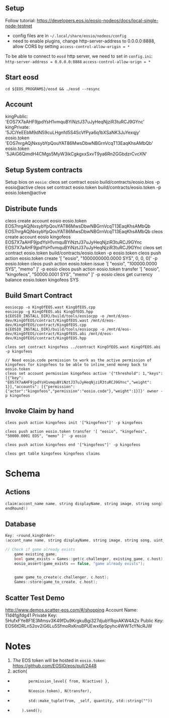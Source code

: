 
## Setup
Follow tutorial: https://developers.eos.io/eosio-nodeos/docs/local-single-node-testnet
* config files are in `~/.local/share/eosio/nodeos/config`
* need to enable plugins, change http-server-address to 0.0.0.0:8888, allow CORS by setting `access-control-allow-origin = *` 

To be able to connect to `eosd` http server, we need to set in `config.ini`:
`http-server-address = 0.0.0.0:8888`
`access-control-allow-orign = *`

## Start eosd
```
cd ${EOS_PROGRAMS}/eosd && ./eosd --resync
```

## Account
kingPublic: 'EOS7X7aAHF9jpdYsH1vmquBYiNztJ37uJyHeqNjziR3tuRCJ9GYnc'
kingPrivate: '5JCiYeEEbM9dN59cuLHgnfd5S4ScVfPya6q1bXSaNK3JuYexqjy'
eosio.token 'EOS7nrgAQjNxsybYpQouYAT86MwsDbwNBGrnVcqT13EaqKhsAMbQb'
eosio.token '5JAiG6QimdH4CMgs5MyW3ikCgkgxxSxvT9ya6Rn2GGbdzrCvcXN'

## Setup System contracts
Setup bios on `eosio`:
cleos set contract eosio build/contracts/eosio.bios -p eosio@active
cleos set contract eosio.token build/contracts/eosio.token -p eosio.token@active

## Distribute funds

cleos create account eosio eosio.token  EOS7nrgAQjNxsybYpQouYAT86MwsDbwNBGrnVcqT13EaqKhsAMbQb EOS7nrgAQjNxsybYpQouYAT86MwsDbwNBGrnVcqT13EaqKhsAMbQb
cleos create account eosio kingofeos  EOS7X7aAHF9jpdYsH1vmquBYiNztJ37uJyHeqNjziR3tuRCJ9GYnc EOS7X7aAHF9jpdYsH1vmquBYiNztJ37uJyHeqNjziR3tuRCJ9GYnc
cleos set contract eosio.token build/contracts/eosio.token -p eosio.token
cleos push action eosio.token create '[ "eosio", "1000000000.0000 SYS", 0, 0, 0]' -p eosio.token
cleos push action eosio.token issue '[ "eosio", "100000.0000 SYS", "memo" ]' -p eosio
cleos push action eosio.token transfer '[ "eosio", "kingofeos", "50000.0001 SYS", "memo" ]' -p eosio
cleos get currency balance eosio.token kingofeos SYS

## Build Smart Contract
```
eosiocpp -o KingOfEOS.wast KingOfEOS.cpp
eosiocpp -g KingOfEOS.abi KingOfEOS.hpp
${EOSIO_INSTALL_DIR}/build/tools/eosiocpp -o /mnt/d/eos-dev/KingOfEOS/contract/KingOfEOS.wast /mnt/d/eos-dev/KingOfEOS/contract/KingOfEOS.cpp
${EOSIO_INSTALL_DIR}/build/tools/eosiocpp -o /mnt/d/eos-dev/KingOfEOS/contract/KingOfEOS.abi /mnt/d/eos-dev/KingOfEOS/contract/KingOfEOS.hpp

cleos set contract kingofeos ../contract KingOfEOS.wast KingOfEOS.abi -p kingofeos

// Need eosio.code permission to work as the active permission of kingofeos for kingofeos to be able to inline_send money back to eosio.token
cleos set account permission kingofeos active '{"threshold": 1,"keys": [{"key": "EOS7X7aAHF9jpdYsH1vmquBYiNztJ37uJyHeqNjziR3tuRCJ9GYnc","weight": 1}],"accounts": [{"permission":{"actor":"kingofeos","permission":"eosio.code"},"weight":1}]}' owner -p kingofeos
```


## Invoke Claim by hand
```
cleos push action kingofeos init '["kingofeos"]' -p kingofeos

cleos push action eosio.token transfer '[ "eosio", "kingofeos", "50000.0001 EOS", "memo" ]' -p eosio

cleos push action kingofeos end '["kingofeos"]' -p kingofeos

cleos get table kingofeos kingofeos claims
```

# Schema
## Actions
```cpp
claim(accont_name name, string displayName, string image, string song) /* EOS price */
endRound()
```

## Database
```cpp
Key: <round,kingOrder>
(accont_name name, string displayName, string image, string song, uint_64t coronationBlockNumber)

// Check if game already exists
    game existing_game;
    bool game_exists = Games::get(c.challenger, existing_game, c.host);
    eosio_assert(game_exists == false, "game already exists");

    
    game game_to_create(c.challenger, c.host);
    Games::store(game_to_create, c.host);
```

## Scatter Test Demo
http://www.demos.scatter-eos.com/#/shopping
Account Name: 11d4fgjfdg41 
Private Key: 5HufxFYe8F1E3Mmsv3K49fDu9KrgkuBgi327djubYRqxAKW4A2x
Public Key: EOS6tDRLn52ov2iG6Lu5SfmoRxKnsBPUEwx6pSpyhc4WWTcYNcRJW

# Notes
1. _The_ EOS token will be hosted in `eosio.token`: https://github.com/EOSIO/eos/pull/2448
1. action(
+            permission_level{ from, N(active) },
+            N(eosio.token), N(transfer),
+            std::make_tuple(from, _self, quantity, std::string(""))
+         ).send();
